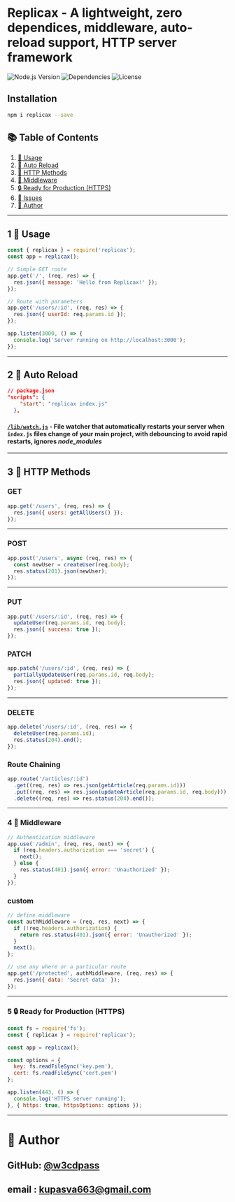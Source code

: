 # Replicax - A lightweight, zero dependices, middleware, auto-reload support,  HTTP server framework


![Node.js Version](https://img.shields.io/badge/Node.js-18+-green.svg)
![Dependencies](https://img.shields.io/badge/dependencies-0-brightgreen.svg)
![License](https://img.shields.io/badge/license-MIT-blue.svg)
## Installation 
```bash
npm i replicax --save
```

## 📚 Table of Contents

1. [🚀 Usage](#-usage)
2. [🔄 Auto Reload](#-auto-reload)
3. [📡 HTTP Methods](#-http-methods)
4. [🔑 Middleware](#-middleware)
5. [🔒 Ready for Production (HTTPS)](#-ready-for-production-https)
6. [🐞 Issues](#-issues)
7. [🤝 Author](#-author)
---


## 1 🚀 Usage <a name="-usage"></a>

```javascript
const { replicax } = require('replicax');
const app = replicax();

// Simple GET route
app.get('/', (req, res) => {
  res.json({ message: 'Hello from Replicax!' });
});

// Route with parameters
app.get('/users/:id', (req, res) => {
  res.json({ userId: req.params.id });
});

app.listen(3000, () => {
  console.log('Server running on http://localhost:3000');
});
```
---
## 2 🔄 Auto Reload <a name="-auto-reload"></a>
```json
// package.json
"scripts": {
    "start": "replicax index.js"
  },
```
#### [`/lib/watch.js`](./lib/watch.js) - File watcher that automatically restarts your server when `index.js` files change of your main project,  with debouncing to avoid rapid restarts, ignores _node_modules_
---
## 3 📡 HTTP Methods <a name="-http-methods"></a>

### GET
```javascript
app.get('/users', (req, res) => {
  res.json({ users: getAllUsers() });
});
```
---
### POST
```javascript
app.post('/users', async (req, res) => {
  const newUser = createUser(req.body);
  res.status(201).json(newUser);
});
```
---
### PUT
```javascript
app.put('/users/:id', (req, res) => {
  updateUser(req.params.id, req.body);
  res.json({ success: true });
});
```

### PATCH
```javascript
app.patch('/users/:id', (req, res) => {
  partiallyUpdateUser(req.params.id, req.body);
  res.json({ updated: true });
});
```
---
### DELETE
```javascript
app.delete('/users/:id', (req, res) => {
  deleteUser(req.params.id);
  res.status(204).end();
});
```
### Route Chaining
```javascript
app.route('/articles/:id')
  .get((req, res) => res.json(getArticle(req.params.id)))
  .put((req, res) => res.json(updateArticle(req.params.id, req.body)))
  .delete((req, res) => res.status(204).end());
```
---
### 4 🔑 Middleware <a name="-middleware"></a>
```javascript
// Authentication middleware
app.use('/admin', (req, res, next) => {
  if (req.headers.authorization === 'secret') {
    next();
  } else {
    res.status(401).json({ error: 'Unauthorized' });
  }
});
```
### custom
```js
// define middleware
const authMiddleware = (req, res, next) => {
  if (!req.headers.authorization) {
    return res.status(401).json({ error: 'Unauthorized' });
  }
  next();
};

// use any where or a particular route
app.get('/protected', authMiddleware, (req, res) => {
  res.json({ data: 'Secret data' });
});
```
---

### 5 🔒 Ready for Production (HTTPS) <a name="-ready-for-production-https"></a>

```js
const fs = require('fs');
const { replicax } = require('replicax');

const app = replicax();

const options = {
  key: fs.readFileSync('key.pem'),
  cert: fs.readFileSync('cert.pem')
};

app.listen(443, () => {
  console.log('HTTPS server running');
}, { https: true, httpsOptions: options });
```
---
# 🤝 Author <a name="-author"></a>

## GitHub: [@w3cdpass](https://github.com/w3cdpass)

## email : [kupasva663@gmail.com](mailto:kupasva663@gmail.com)
